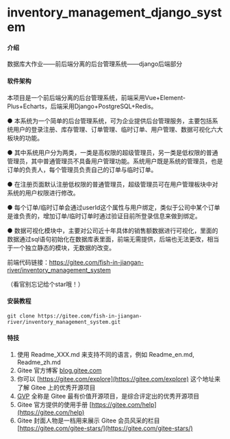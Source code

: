 # inventory_management_django_system

#### 介绍
数据库大作业——前后端分离的后台管理系统——django后端部分

#### 软件架构
本项目是一个前后端分离的后台管理系统，前端采用Vue+Element-Plus+Echarts，后端采用Django+PostgreSQL+Redis。

● 本系统为一个简单的后台管理系统，可为企业提供后台管理服务，主要包括系统用户的登录注册、库存管理、订单管理、临时订单、用户管理、数据可视化六大板块的功能。

● 其中系统用户分为两类，一类是高权限的超级管理员，另一类是低权限的普通管理员，其中普通管理员不具备用户管理功能。系统用户既是系统的管理员，也是订单的负责人，每个管理员负责自己的订单与临时订单。

● 在注册页面默认注册低权限的普通管理员，超级管理员可在用户管理板块中对系统的用户权限进行修改。

● 每个订单/临时订单会通过userId这个属性与用户绑定，类似于公司中某个订单是谁负责的，增加订单/临时订单时通过验证目前所登录信息来做到绑定。

● 数据可视化模块中，主要对公司近十年具体的销售额数据进行可视化，里面的数据通过sql语句初始化在数据库表里面，前端无需提供，后端也无法更改，相当于一个独立静态的模块，无数据的改变。

前端代码链接：https://gitee.com/fish-in-jiangan-river/inventory_management_system

（看官别忘记给个star哦！）


#### 安装教程

`git clone https://gitee.com/fish-in-jiangan-river/inventory_management_system.git`


#### 特技

1.  使用 Readme\_XXX.md 来支持不同的语言，例如 Readme\_en.md, Readme\_zh.md
2.  Gitee 官方博客 [blog.gitee.com](https://blog.gitee.com)
3.  你可以 [https://gitee.com/explore](https://gitee.com/explore) 这个地址来了解 Gitee 上的优秀开源项目
4.  [GVP](https://gitee.com/gvp) 全称是 Gitee 最有价值开源项目，是综合评定出的优秀开源项目
5.  Gitee 官方提供的使用手册 [https://gitee.com/help](https://gitee.com/help)
6.  Gitee 封面人物是一档用来展示 Gitee 会员风采的栏目 [https://gitee.com/gitee-stars/](https://gitee.com/gitee-stars/)
